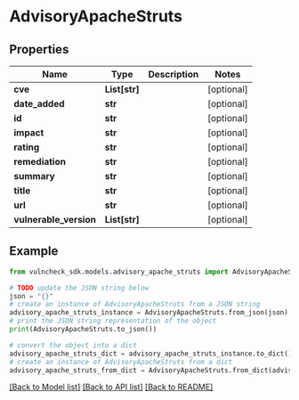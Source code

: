# AdvisoryApacheStruts


## Properties

Name | Type | Description | Notes
------------ | ------------- | ------------- | -------------
**cve** | **List[str]** |  | [optional] 
**date_added** | **str** |  | [optional] 
**id** | **str** |  | [optional] 
**impact** | **str** |  | [optional] 
**rating** | **str** |  | [optional] 
**remediation** | **str** |  | [optional] 
**summary** | **str** |  | [optional] 
**title** | **str** |  | [optional] 
**url** | **str** |  | [optional] 
**vulnerable_version** | **List[str]** |  | [optional] 

## Example

```python
from vulncheck_sdk.models.advisory_apache_struts import AdvisoryApacheStruts

# TODO update the JSON string below
json = "{}"
# create an instance of AdvisoryApacheStruts from a JSON string
advisory_apache_struts_instance = AdvisoryApacheStruts.from_json(json)
# print the JSON string representation of the object
print(AdvisoryApacheStruts.to_json())

# convert the object into a dict
advisory_apache_struts_dict = advisory_apache_struts_instance.to_dict()
# create an instance of AdvisoryApacheStruts from a dict
advisory_apache_struts_from_dict = AdvisoryApacheStruts.from_dict(advisory_apache_struts_dict)
```
[[Back to Model list]](../README.md#documentation-for-models) [[Back to API list]](../README.md#documentation-for-api-endpoints) [[Back to README]](../README.md)


